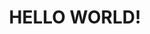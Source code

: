 <!DOCTYPE html>
<html>
<head>
<style>


h1 {
  position: absolute;         <!--isme header 1 ku bich me position karre pixels dalke-->
  left: 400px;
  top: 250px;
}
h1 {text-align: center;}       <!--isme center me dalre h1 ku-->
p {text-align: center;}
div {text-align: center;} 
</style>
</head>
<body>

<h1><b>HELLO WORLD!</b></h1>   


</body>
</html>
